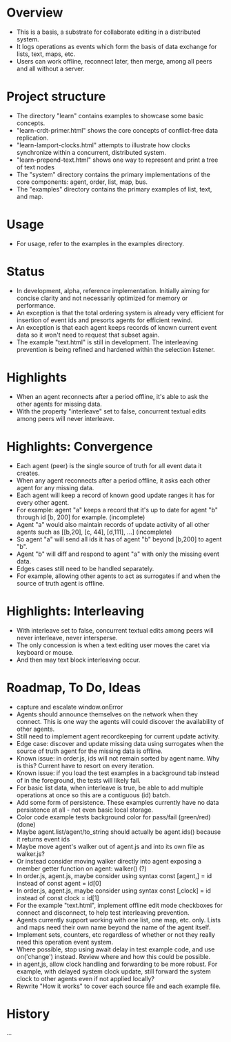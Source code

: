 
# Overview
- This is a basis, a substrate for collaborate editing in a distributed system.
- It logs operations as events which form the basis of data exchange for lists, text, maps, etc.
- Users can work offline, reconnect later, then merge, among all peers and all without a server.

# Project structure
- The directory "learn" contains examples to showcase some basic concepts.
- "learn-crdt-primer.html" shows the core concepts of conflict-free data replication.
- "learn-lamport-clocks.html" attempts to illustrate how clocks synchronize within a concurrent, distributed system.
- "learn-prepend-text.html" shows one way to represent and print a tree of text nodes
- The "system" directory contains the primary implementations of the core components: agent, order, list, map, bus.
- The "examples" directory contains the primary examples of list, text, and map.

# Usage
- For usage, refer to the examples in the examples directory.

# Status
- In development, alpha, reference implementation. Initially aiming for concise clarity and not necessarily optimized for memory or performance.
- An exception is that the total ordering system is already very efficient for insertion of event ids and presorts agents for efficient rewind.
- An exception is that each agent keeps records of known current event data so it won't need to request that subset again.
- The example "text.html" is still in development. The interleaving prevention is being refined and hardened within the selection listener.
  
# Highlights
- When an agent reconnects after a period offline, it's able to ask the other agents for missing data.
- With the property "interleave" set to false, concurrent textual edits among peers will never interleave.

# Highlights: Convergence
- Each agent (peer) is the single source of truth for all event data it creates.
- When any agent reconnects after a period offline, it asks each other agent for any missing data.
- Each agent will keep a record of known good update ranges it has for every other agent.
- For example: agent "a" keeps a record that it's up to date for agent "b" through id [b, 200] for example. (incomplete)
- Agent "a" would also maintain records of update activity of all other agents such as [[b,20], [c, 44], [d,111], ...] (incomplete)
- So agent "a" will send all ids it has of agent "b" beyond [b,200] to agent "b".
- Agent "b" will diff and respond to agent "a" with only the missing event data.
- Edges cases still need to be handled separately.
- For example, allowing other agents to act as surrogates if and when the source of truth agent is offline.

# Highlights: Interleaving
- With interleave set to false, concurrent textual edits among peers will never interleave, never intersperse.
- The only concession is when a text editing user moves the caret via keyboard or mouse.
- And then may text block interleaving occur.

# Roadmap, To Do, Ideas
- capture and escalate window.onError
- Agents should announce themselves on the network when they connect. This is one way the agents will could discover the availability of other agents.
- Still need to implement agent recordkeeping for current update activity.
- Edge case: discover and update missing data using surrogates when the source of truth agent for the missing data is offline.
- Known issue: in order.js, ids will not remain sorted by agent name. Why is this? Current have to resort on every iteration.
- Known issue: if you load the test examples in a background tab instead of in the foreground, the tests will likely fail.
- For basic list data, when interleave is true, be able to add multiple operations at once so this are a contiguous (id) batch.
- Add some form of persistence. These examples currently have no data persistence at all - not even basic local storage.
- Color code example tests background color for pass/fail (green/red) (done)
- Maybe agent.list/agent/to_string should actually be agent.ids() because it returns event ids
- Maybe move agent's walker out of agent.js and into its own file as walker.js?
- Or instead consider moving walker directly into agent exposing a member getter function on agent: walker() (?)
- In order.js, agent.js, maybe consider using syntax const [agent,] = id instead of const agent = id[0] 
- In order.js, agent.js, maybe consider using syntax const [,clock] = id instead of const clock = id[1] 
- For the example "text.html", implement offline edit mode checkboxes for connect and disconnect, to help test interleaving prevention.
- Agents currently support working with one list, one map, etc. only. Lists and maps need their own name beyond the name of the agent itself.
- Implement sets, counters, etc regardless of whether or not they really need this operation event system.
- Where possible, stop using await delay in test example code, and use on('change') instead. Review where and how this could be possible.
- in agent,js, allow clock handling and forwarding to be more robust. For example, with delayed system clock update, still forward the system clock to other agents even if not applied locally?
- Rewrite "How it works" to cover each source file and each example file.

# History
...
